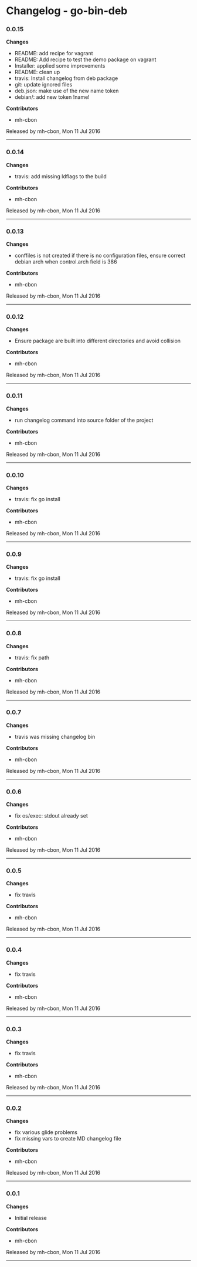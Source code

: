 # Changelog - go-bin-deb

### 0.0.15

__Changes__

- README: add recipe for vagrant
- README: Add recipe to test the demo package on vagrant
- Installer: applied some improvements
- README: clean up
- travis: Install changelog from deb package
- git: update ignored files
- deb.json: make use of the new name token
- debian/: add new token \!name\!

__Contributors__

- mh-cbon

Released by mh-cbon, Mon 11 Jul 2016
______________

### 0.0.14

__Changes__

- travis: add missing ldflags to the build

__Contributors__

- mh-cbon

Released by mh-cbon, Mon 11 Jul 2016
______________

### 0.0.13

__Changes__

- conffiles is not created if there is no configuration files,
ensure correct debian arch when control.arch field is 386

__Contributors__

- mh-cbon

Released by mh-cbon, Mon 11 Jul 2016
______________

### 0.0.12

__Changes__

- Ensure package are built into different directories and avoid collision

__Contributors__

- mh-cbon

Released by mh-cbon, Mon 11 Jul 2016
______________

### 0.0.11

__Changes__

- run changelog command into source folder of the  project

__Contributors__

- mh-cbon

Released by mh-cbon, Mon 11 Jul 2016
______________

### 0.0.10

__Changes__

- travis: fix go install

__Contributors__

- mh-cbon

Released by mh-cbon, Mon 11 Jul 2016
______________

### 0.0.9

__Changes__

- travis: fix go install

__Contributors__

- mh-cbon

Released by mh-cbon, Mon 11 Jul 2016
______________

### 0.0.8

__Changes__

- travis: fix path

__Contributors__

- mh-cbon

Released by mh-cbon, Mon 11 Jul 2016
______________

### 0.0.7

__Changes__

- travis was missing changelog bin

__Contributors__

- mh-cbon

Released by mh-cbon, Mon 11 Jul 2016
______________

### 0.0.6

__Changes__

- fix os/exec: stdout already set

__Contributors__

- mh-cbon

Released by mh-cbon, Mon 11 Jul 2016
______________

### 0.0.5

__Changes__

- fix travis

__Contributors__

- mh-cbon

Released by mh-cbon, Mon 11 Jul 2016
______________

### 0.0.4

__Changes__

- fix travis

__Contributors__

- mh-cbon

Released by mh-cbon, Mon 11 Jul 2016
______________

### 0.0.3

__Changes__

- fix travis

__Contributors__

- mh-cbon

Released by mh-cbon, Mon 11 Jul 2016
______________

### 0.0.2

__Changes__

- fix various glide problems
- fix missing vars to create MD changelog file

__Contributors__

- mh-cbon

Released by mh-cbon, Mon 11 Jul 2016
______________

### 0.0.1

__Changes__

- Initial release

__Contributors__

- mh-cbon

Released by mh-cbon, Mon 11 Jul 2016
______________


